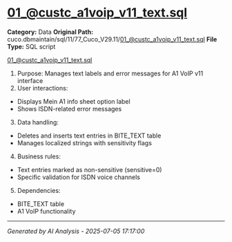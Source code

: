 # 01_@custc_a1voip_v11_text.sql

**Category:** Data
**Original Path:** cuco.dbmaintain/sql/11/77_Cuco_V29.11/01_@custc_a1voip_v11_text.sql
**File Type:** SQL script

01_@custc_a1voip_v11_text.sql
1. Purpose: Manages text labels and error messages for A1 VoIP v11 interface
2. User interactions:
- Displays Mein A1 info sheet option label
- Shows ISDN-related error messages
3. Data handling:
- Deletes and inserts text entries in BITE_TEXT table
- Manages localized strings with sensitivity flags
4. Business rules:
- Text entries marked as non-sensitive (sensitive=0)
- Specific validation for ISDN voice channels
5. Dependencies:
- BITE_TEXT table
- A1 VoIP functionality

---
*Generated by AI Analysis - 2025-07-05 17:17:00*
